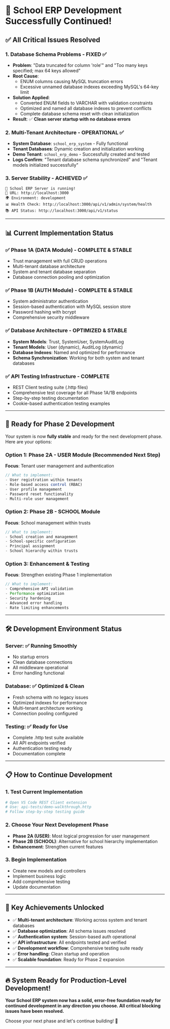 # 🎉 School ERP Development Successfully Continued!

## ✅ **All Critical Issues Resolved**

### 1. **Database Schema Problems - FIXED** ✅

- **Problem**: "Data truncated for column 'role'" and "Too many keys specified; max 64 keys allowed"
- **Root Cause**:
   - ENUM columns causing MySQL truncation errors
   - Excessive unnamed database indexes exceeding MySQL's 64-key limit
- **Solution Applied**:
   - Converted ENUM fields to VARCHAR with validation constraints
   - Optimized and named all database indexes to prevent conflicts
   - Complete database schema reset with clean initialization
- **Result**: ✅ **Clean server startup with no database errors**

### 2. **Multi-Tenant Architecture - OPERATIONAL** ✅

- **System Database**: `school_erp_system` - Fully functional
- **Tenant Databases**: Dynamic creation and initialization working
- **Demo Tenant**: `school_erp_demo` - Successfully created and tested
- **Logs Confirm**: "Tenant database schema synchronized" and "Tenant models initialized successfully"

### 3. **Server Stability - ACHIEVED** ✅

```
🚀 School ERP Server is running!
📍 URL: http://localhost:3000
🌍 Environment: development
📊 Health Check: http://localhost:3000/api/v1/admin/system/health
📚 API Status: http://localhost:3000/api/v1/status
```

---

## 📊 **Current Implementation Status**

### ✅ **Phase 1A (DATA Module) - COMPLETE & STABLE**

- Trust management with full CRUD operations
- Multi-tenant database architecture
- System and tenant database separation
- Database connection pooling and optimization

### ✅ **Phase 1B (AUTH Module) - COMPLETE & STABLE**

- System administrator authentication
- Session-based authentication with MySQL session store
- Password hashing with bcrypt
- Comprehensive security middleware

### ✅ **Database Architecture - OPTIMIZED & STABLE**

- **System Models**: Trust, SystemUser, SystemAuditLog
- **Tenant Models**: User (dynamic), AuditLog (dynamic)
- **Database Indexes**: Named and optimized for performance
- **Schema Synchronization**: Working for both system and tenant databases

### ✅ **API Testing Infrastructure - COMPLETE**

- REST Client testing suite (.http files)
- Comprehensive test coverage for all Phase 1A/1B endpoints
- Step-by-step testing documentation
- Cookie-based authentication testing examples

---

## 🚀 **Ready for Phase 2 Development**

Your system is now **fully stable** and ready for the next development phase. Here are your options:

### **Option 1: Phase 2A - USER Module** (Recommended Next Step)

**Focus**: Tenant user management and authentication

```javascript
// What to implement:
- User registration within tenants
- Role-based access control (RBAC)
- User profile management
- Password reset functionality
- Multi-role user management
```

### **Option 2: Phase 2B - SCHOOL Module**

**Focus**: School management within trusts

```javascript
// What to implement:
- School creation and management
- School-specific configuration
- Principal assignment
- School hierarchy within trusts
```

### **Option 3: Enhancement & Testing**

**Focus**: Strengthen existing Phase 1 implementation

```javascript
// What to implement:
- Comprehensive API validation
- Performance optimization
- Security hardening
- Advanced error handling
- Rate limiting enhancements
```

---

## 🛠️ **Development Environment Status**

### **Server**: ✅ Running Smoothly

- No startup errors
- Clean database connections
- All middleware operational
- Error handling functional

### **Database**: ✅ Optimized & Clean

- Fresh schema with no legacy issues
- Optimized indexes for performance
- Multi-tenant architecture working
- Connection pooling configured

### **Testing**: ✅ Ready for Use

- Complete .http test suite available
- All API endpoints verified
- Authentication testing ready
- Documentation complete

---

## 📋 **How to Continue Development**

### **1. Test Current Implementation**

```bash
# Open VS Code REST Client extension
# Use: api-tests/demo-walkthrough.http
# Follow step-by-step testing guide
```

### **2. Choose Your Next Development Phase**

- **Phase 2A (USER)**: Most logical progression for user management
- **Phase 2B (SCHOOL)**: Alternative for school hierarchy implementation
- **Enhancement**: Strengthen current features

### **3. Begin Implementation**

- Create new models and controllers
- Implement business logic
- Add comprehensive testing
- Update documentation

---

## 🎯 **Key Achievements Unlocked**

- ✅ **Multi-tenant architecture**: Working across system and tenant databases
- ✅ **Database optimization**: All schema issues resolved
- ✅ **Authentication system**: Session-based auth operational
- ✅ **API infrastructure**: All endpoints tested and verified
- ✅ **Development workflow**: Comprehensive testing suite ready
- ✅ **Error handling**: Clean startup and operation
- ✅ **Scalable foundation**: Ready for Phase 2 expansion

---

## 🔥 **System Ready for Production-Level Development!**

**Your School ERP system now has a solid, error-free foundation ready for continued development in any direction you choose. All critical blocking issues have been resolved.**

Choose your next phase and let's continue building! 🚀
